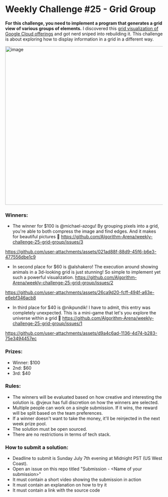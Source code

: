 # Weekly Challenge #25 - Grid Group

**For this challenge, you need to implement a program that generates a grid view of various groups of elements.** I discovered this [grid visualization of Google Cloud offerings](https://googlecloudcheatsheet.withgoogle.com/) and got nerd sniped into rebuilding it. This challenge is about exploring how to display information in a grid in a different way.

<img width="506" alt="image" src="https://github.com/Algorithm-Arena/weekly-challenge-25-grid-group/assets/197597/54a9acef-adaf-4ecd-8f64-c8bb80428179">

### Winners:
* The winner for $100 is @michael-azogu! By grouping pixels into a grid, you're able to both compress the image and find edges. And it makes for beautiful pictures 🤩 https://github.com/Algorithm-Arena/weekly-challenge-25-grid-group/issues/3



https://github.com/user-attachments/assets/021ad88f-88d9-45f6-b6e3-477556dbe1c9



* In second place for $60 is @alshakero! The execution around showing animals in a 3d-looking grid is just stunning! So simple to implement yet such a powerful visualization. https://github.com/Algorithm-Arena/weekly-challenge-25-grid-group/issues/2


https://github.com/user-attachments/assets/26ca9d20-fcff-494f-a63e-e6ebf346acb8


* In third place for $40 is @nikpundik! I have to admit, this entry was completely unexpected. This is a mini-game that let's you explore the universe within a grid 🚀 https://github.com/Algorithm-Arena/weekly-challenge-25-grid-group/issues/1


https://github.com/user-attachments/assets/d9a4c6ad-1136-4d74-b283-75e3494457ec


### Prizes:
* Winner: $100
* 2nd: $60
* 3rd: $40

### Rules:
* The winners will be evaluated based on how creative and interesting the solution is. @vjeux has full discretion on how the winners are selected.
* Multiple people can work on a single submission. If it wins, the reward will be split based on the team preferences.
* If a winner doesn't want to take the money, it'll be reinjected in the next week prize pool.
* The solution must be open sourced.
* There are no restrictions in terms of tech stack.

### How to submit a solution:
* Deadline to submit is Sunday July 7th evening at Midnight PST (US West Coast).
* Open an issue on this repo titled "Submission - &lt;Name of your submission&gt;"
* It must contain a short video showing the submission in action
* It must contain an explanation on how to try it
* It must contain a link with the source code
